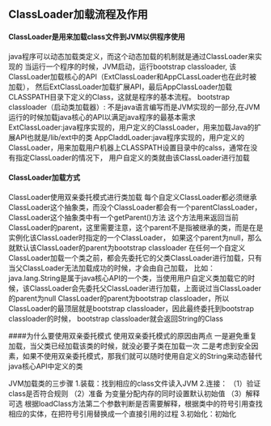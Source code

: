 ## ClassLoader加载流程及作用

#### ClassLoader是用来加载class文件到JVM以供程序使用
java程序可以动态加载类定义，而这个动态加载的机制就是通过ClassLoader来实现的
当运行一个程序的时候，JVM启动，运行bootstrap classloader, 该ClassLoader加载核心的API（ExtClassLoader和AppCLassLoader也在此时被加载），
然后ExtClassLoader加载扩展API，最后AppClassLoader加载CLASSPATH目录下定义的Class，这就是程序的基本流程。
bootstrap classloader（启动类加载器）: 不是java语言编写而是JVM实现的一部分,在JVM运行的时候加载java核心的API以满足java程序的最基本需求
ExtClassLoader:java程序实现的，用户定义的ClassLoader，用来加载Java的扩展API也就是/lib/ext中的类
AppCladdLoader:java程序实现的，用户定义的ClassLoader，用来加载用户机器上CLASSPATH设置目录中的calss，通常在没有指定ClassLoader的情况下，
用户自定义的类就由该ClassLoader进行加载


#### ClassLoader加载方式
ClassLoader使用双亲委托模式进行类加载
每个自定义ClassLoader都必须继承ClassLoader这个抽象类，而没个ClassLoader都会有一个parentClassLoader， ClassLoader这个抽象类中有一个getParent()方法
这个方法用来返回当前ClassLoader的parent，这里需要注意，这个parent不是指被继承的类，而是在是实例化该ClassLoader时指定的一个ClassLoader，
如果这个parent为null，那么就默认该ClassLoader的parent为bootstrap classloader
在任何一个自定义ClassLoader加载一个类之前，都会先委托它的父类ClassLoader进行加载，只有当父ClassLoader无法加载成功的时候，才会由自己加载，
比如：java.lang.String是属于java核心API的一个类，当使用用户自定义类加载它的时候，该ClassLoader会先委托父ClassLoader进行加载，上面说过当ClassLoader的parent为null
ClassLoader的parent为bootstrap classloader，所以ClassLoader的最顶层就是bootstrap classloader，因此最终委托到bootstrap classloader的时候，
bootstrap classloader就会返回String的Class

####为什么要使用双亲委托模式
使用双亲委托模式的原因由两点
一是避免重复加载，当父类已经加载该类的时候，就没必要子类在加载一次
二是考虑到安全因素，如果不使用双亲委托模式，那我们就可以随时使用自定义的String来动态替代java核心API中定义的类


JVM加载类的三步骤
1.装载：找到相应的class文件读入JVM
2.连接：
（1）验证class是否符合规则
（2）准备 为变量分配内存的同时设置默认初始值
（3）解释 可选 根据loadClass方法第二个参数判断是否需要解释，根据类中的符号引用查找相应的实体，在把符号引用替换成一个直接引用的过程
3.初始化：初始化



